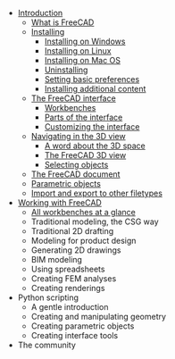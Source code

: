 * [Introduction](what_is_freecad.md)
  * [What is FreeCAD](what_is_freecad.md#what-is-freecad)
  * [Installing](installing.md)
    * [Installing on Windows](installing.md#installing-on-windows)
    * [Installing on Linux](installing.md#installing-on-linux)
    * [Installing on Mac OS](installing.md#installing-on-mac-os)
    * [Uninstalling](installing.md#uninstalling)
    * [Setting basic preferences](installing.md#setting-basic-preferences)
    * [Installing additional content](installing.md#installing-additional-content)
  * [The FreeCAD interface](the_freecad_interface.md)
    * [Workbenches](the_freecad_interface.md#workbenches)
    * [Parts of the interface](the_freecad_interface.md#parts-of-the-interface)
    * [Customizing the interface](the_freecad_interface.md#customizing-the-interface)
  * [Navigating in the 3D view](navigating_in_the_3d_view.md)
    * [A word about the 3D space](navigating_in_the_3d_view.md#a-word-about-the-3d-space)
    * [The FreeCAD 3D view](navigating_in_the_3d_view.md#the-freecad-3d-view)
    * [Selecting objects](navigating_in_the_3d_view.md#selecting-objects)
  * [The FreeCAD document](the_freecad_document.md)
  * [Parametric objects](parametric_objects.md)
  * [Import and export to other filetypes](import_and_export_to_other_filetypes.md)
* [Working with FreeCAD](all_workbenches_at_a_glance.md)
  * [All workbenches at a glance](all_workbenches_at_a_glance.md)
  * Traditional modeling, the CSG way
  * Traditional 2D drafting
  * Modeling for product design
  * Generating 2D drawings
  * BIM modeling
  * Using spreadsheets
  * Creating FEM analyses
  * Creating renderings
* Python scripting
  * A gentle introduction
  * Creating and manipulating geometry
  * Creating parametric objects
  * Creating interface tools
* The community

